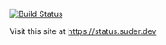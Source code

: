 [![Build Status](https://drone.suder.dev/api/badges/pasuder/status/status.svg)](https://drone.suder.dev/pasuder/status)

Visit this site at https://status.suder.dev
